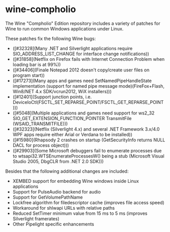 wine-compholio
==============

The Wine "Compholio" Edition repository includes a variety of patches for Wine to run common Windows applications under Linux.

These patches fix the following Wine bugs:

* ([#32328](Many .NET and Silverlight applications require SIO_ADDRESS_LIST_CHANGE for interface change notifications))
* ([#31858](Netflix on Firefox fails with Internet Connection Problem when loading bar is at 99%))
* ([#34406](Finale Notepad 2012 doesn't copy/create user files on program start))
* ([#17273](Many apps and games need SetNamedPipeHandleState implementation (support for named pipe message mode)(FireFox+Flash, Win8/NET 4.x SDK/vcrun2012, WiX installers)))
* ([#12401](Support junction points, i.e. DeviceIoCtl(FSCTL_SET_REPARSE_POINT/FSCTL_GET_REPARSE_POINT)))
* ([#5048](Multiple applications and games need support for ws2_32 SIO_GET_EXTENSION_FUNCTION_POINTER TransmitFile (WSAID_TRANSMITFILE)))
* ([#32323](Netflix (Silverlight 4.x) and several .NET Framework 3.x/4.0 WPF apps require either Arial or Verdana to be installed))
* ([#15980](Rhapsody 2 crashes on startup (GetSecurityInfo returns NULL DACL for process object)))
* ([#29903](Some Microsoft debuggers fail to enumerate processes due to wtsapi32.WTSEnumerateProcessesW() being a stub (Microsoft Visual Studio 2005, DbgCLR from .NET 2.0 SDK)))


Besides that the following additional changes are included:

* XEMBED support for embedding Wine windows inside Linux applications
* Support for PulseAudio backend for audio
* Support for GetVolumePathName
* Lockfree algorithm for filedescriptor cache (improves file access speed)
* Workaround for shlwapi URLs with relative paths
* Reduced SetTimer minimum value from 15 ms to 5 ms (improves Silverlight framerates)
* Other Pipelight specific enhancements

